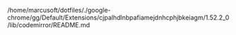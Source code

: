 /home/marcusoft/dotfiles/./google-chrome/gg/Default/Extensions/cjpalhdlnbpafiamejdnhcphjbkeiagm/1.52.2_0/lib/codemirror/README.md